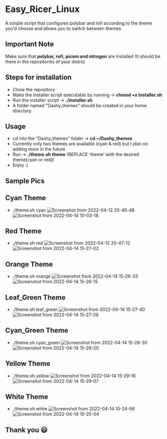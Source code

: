 # Easy_Ricer_Linux
A simple script that configures polybar and rofi according to the theme you'd choose and allows you to switch between themes  
## Important Note
Make sure that **polybar, rofi, picom and nitrogen** are installed (It should be there in the repositories of your distro)
## Steps for installation
* Clone the repository
* Make the installer script executable by running → **chmod +x installer.sh**
* Run the installer script → **./installer.sh**
* A folder named "Dashy_themes" should be created in your home directory
## Usage
* cd into the "Dashy_themes" folder → **cd ~/Dashy_themes**
* Currently only two themes are available (cyan & red) but I plan on adding more in the future
* Run → **./theme.sh theme** (REPLACE 'theme' with the desired theme[cyan or red]) 
* Enjoy :)

## Sample Pics
## Cyan Theme
* ./theme.sh cyan
![Screenshot from 2022-04-12 20-45-48](https://user-images.githubusercontent.com/98411318/162995789-aa3d40ba-f203-4fd5-b6d5-d9a621ba8171.png)
![Screenshot from 2022-04-14 10-03-18](https://user-images.githubusercontent.com/98411318/163314194-6dcfcb54-50d9-4c98-9446-79a7a7c58073.png)
## Red Theme
* ./theme.sh red
![Screenshot from 2022-04-12 20-47-12](https://user-images.githubusercontent.com/98411318/162995935-d077b3e1-072b-4992-a73e-5c193ac6f369.png)
![Screenshot from 2022-04-14 15-27-02](https://user-images.githubusercontent.com/98411318/163314139-d64b6369-2269-4b95-a73a-7db96509a793.png)
## Orange Theme
* ./theme.sh orange
![Screenshot from 2022-04-14 15-26-33](https://user-images.githubusercontent.com/98411318/163314294-38bb3128-ed33-421d-be18-2edada6e908a.png)
![Screenshot from 2022-04-14 15-26-15](https://user-images.githubusercontent.com/98411318/163314298-7613e79b-3339-44cd-b516-96b53b2656ec.png)
## Leaf_Green Theme
* ./theme.sh leaf_green
![Screenshot from 2022-04-14 15-27-40](https://user-images.githubusercontent.com/98411318/163314375-b7bcfe17-ce38-4d57-9375-c4ff50db9bf2.png)
![Screenshot from 2022-04-14 15-27-29](https://user-images.githubusercontent.com/98411318/163314352-b31709bd-cc91-4262-aa14-101d7c678a93.png)
## Cyan_Green Theme
* ./theme.sh cyan_green
![Screenshot from 2022-04-14 15-28-30](https://user-images.githubusercontent.com/98411318/163314444-25bed500-5edd-4980-a8ef-d8bb63cffc2a.png)
![Screenshot from 2022-04-14 15-28-20](https://user-images.githubusercontent.com/98411318/163314450-6c5ce29a-3b69-44b1-85c2-70b39dde1341.png)
## Yellow Theme
* ./theme.sh yellow
![Screenshot from 2022-04-14 15-29-16](https://user-images.githubusercontent.com/98411318/163314587-a8667ed9-8818-4fd1-ab66-3e38218277aa.png)
![Screenshot from 2022-04-14 15-29-07](https://user-images.githubusercontent.com/98411318/163314599-e5e6ea06-a4e3-464f-b110-80b5ab7b16b3.png)
## White Theme
* ./theme.sh white
![Screenshot from 2022-04-14 10-24-56](https://user-images.githubusercontent.com/98411318/163316409-4586ad9d-2d12-4109-a3a2-23669134d991.png)
![Screenshot from 2022-04-14 10-25-04](https://user-images.githubusercontent.com/98411318/163316432-a87664d7-fe9e-4de4-9554-399f91ef15d8.png)
## Thank you 😃 

